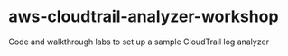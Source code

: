 # aws-cloudtrail-analyzer-workshop
Code and walkthrough labs to set up a sample CloudTrail log analyzer
